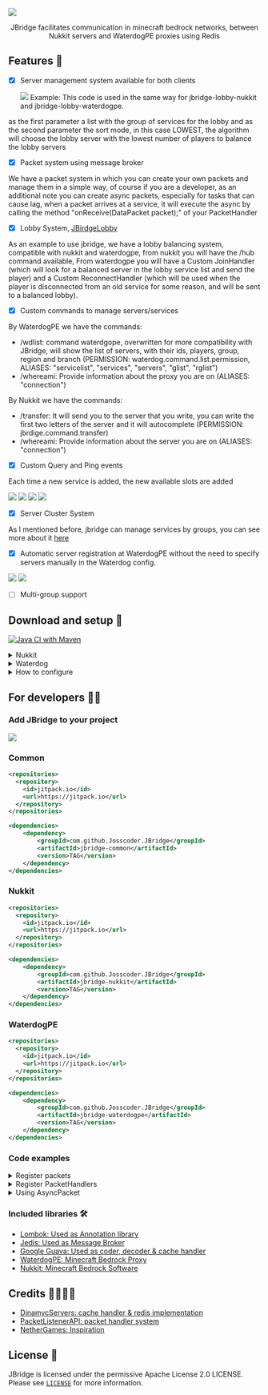 ![](https://i.imgur.com/SJJEDF4.png)


<p align="center">
JBridge facilitates communication in minecraft bedrock networks, between Nukkit servers and WaterdogPE proxies using Redis

## Features 📃

- [x] Server management system available for both clients


  ![](https://i.imgur.com/ymmYZm9.png)
  Example: This code is used in the same way for jbridge-lobby-nukkit and jbridge-lobby-waterdogpe.

as the first parameter a list with the group of services for the lobby and as the second parameter the sort mode, in this case LOWEST, the algorithm will choose the lobby server with the lowest number of players to balance the lobby servers


- [x] Packet system using message broker

We have a packet system in which you can create your own packets and manage them in a simple way, of course if you are a developer, as an additional note you can create async packets, especially for tasks that can cause lag,
when a packet arrives at a service, it will execute the async by calling the method "onReceive(DataPacket packet);" of your PacketHandler

- [x] Lobby System, [JBirdgeLobby](https://github.com/Josscoder/JBridge/tree/release/jbridge-lobby)

As an example to use jbridge, we have a lobby balancing system, compatible with nukkit and waterdogpe, from nukkit you will have the /hub command available,
From waterdogpe you will have a Custom JoinHandler (which will look for a balanced server in the lobby service list and send the player) and a Custom ReconnectHandler (which will be used when the player is disconnected from an old service for some reason, and will be sent to a balanced lobby).

- [x] Custom commands to manage servers/services

By WaterdogPE we have the commands:

- /wdlist: command waterdgope, overwritten for more compatibility with JBridge, will show the list of servers, with their ids, players, group, region and branch (PERMISSION: waterdog.command.list.permission, ALIASES: "servicelist", "services", "servers", "glist", "rglist")
- /whereami: Provide information about the proxy you are on (ALIASES: "connection")

By Nukkit we have the commands:

- /transfer: It will send you to the server that you write, you can write the first two letters of the server and it will autocomplete (PERMISSION: jbrdige.command.transfer)
- /whereami: Provide information about the server you are on (ALIASES: "connection")


- [x] Custom Query and Ping events

Each time a new service is added, the new available slots are added

![](https://i.imgur.com/G2e9aKF.png)
![](https://i.imgur.com/YQJrVsA.png)
![](https://i.imgur.com/qBUSlX8.png)
![](https://i.imgur.com/EzED4Oi.png)

- [x] Server Cluster System

As I mentioned before, jbridge can manage services by groups, you can see more about it [here](https://github.com/Josscoder/JBridge/blob/release/jbridge-common/src/main/java/me/josscoder/jbridge/service/ServiceHandler.java)

- [x] Automatic server registration at WaterdogPE without the need to specify servers manually in the Waterdog config.

![](https://i.imgur.com/Tt0j4w7.png)
![](https://i.imgur.com/gpkr0M6.png)

- [ ] Multi-group support 

## Download and setup 🛒

[![Java CI with Maven](https://github.com/Josscoder/JBridge/actions/workflows/maven.yml/badge.svg)](https://github.com/Josscoder/JBridge/actions/workflows/maven.yml)

<details>
    <summary>Nukkit</summary>

1) Download the latest jbridge-nukkit.jar [here](https://github.com/Josscoder/JBridge/releases/latest)
2) Place the .jar in the plugins/ folder of your server
3) Start your server
4) Configure the service and your redis client in plugins/JBridge/config.yml
</details>

<details>
    <summary>Waterdog</summary>

1) Download the latest jbridge-waterdogpe.jar [here](https://github.com/Josscoder/JBridge/releases/latest)
2) Place the .jar in the plugins/ folder of your server
3) Start your server
4) Configure the service and your redis client in plugins/JBridge/config.yml
</details>

<details>
    <summary>How to configure</summary>

```yml
debug: true #Just for development, to show the internal process of JBridge commons
#recommendation to set this to false to avoid saturating the console with logs

redis: #the configuration of your redis
  hostname: "localhost"
  port: 6379
  password: "yourpasswordhere"

service: #configuration of your service
  id: "hub-1" #the id of your service, if you remove this section, the system will generate a custom id each time the plugin is enabled
  group: "hub" #the group your service belongs to
  region: "us" #the region to which your service belongs
  branch: "dev" #the branch of your service, if it is "dev" the address will automatically change to "127.0.0.1"
  address: "0.0.0.0" #the address of your service, if you remove this section you will get the address that is in server.propierties
```
</details>

## For developers 🧑‍💻
### Add JBridge to your project

[![](https://jitpack.io/v/Josscoder/JBridge.svg)](https://jitpack.io/#Josscoder/JBridge)

### Common
```xml
<repositories>
  <repository>
    <id>jitpack.io</id>
    <url>https://jitpack.io</url>
  </repository>
</repositories>

<dependencies>
    <dependency>
        <groupId>com.github.Josscoder.JBridge</groupId>
        <artifactId>jbridge-common</artifactId>
        <version>TAG</version>
    </dependency>
</dependencies>
```

### Nukkit
```xml
<repositories>
  <repository>
    <id>jitpack.io</id>
    <url>https://jitpack.io</url>
  </repository>
</repositories>

<dependencies>
    <dependency>
        <groupId>com.github.Josscoder.JBridge</groupId>
        <artifactId>jbridge-nukkit</artifactId>
        <version>TAG</version>
    </dependency>
</dependencies>
```

### WaterdogPE
```xml
<repositories>
  <repository>
    <id>jitpack.io</id>
    <url>https://jitpack.io</url>
  </repository>
</repositories>

<dependencies>
    <dependency>
        <groupId>com.github.Josscoder.JBridge</groupId>
        <artifactId>jbridge-waterdogpe</artifactId>
        <version>TAG</version>
    </dependency>
</dependencies>
```

### Code examples

<details>
    <summary>Register packets</summary>

```java
import com.google.common.io.ByteArrayDataInput;
import com.google.common.io.ByteArrayDataOutput;
import me.josscoder.jbridge.JBridgeCore;
import me.josscoder.jbridge.packet.DataPacket;
import me.josscoder.jbridge.packet.PacketManager;

public class Test {
    
    static class HelloWorldPacket extends DataPacket {
        
        public String message;

        public HelloWorldPacket() {
            super((byte) 0x53);
        }

        @Override
        public void encode(ByteArrayDataOutput output) {
            output.writeUTF(message);
        }

        @Override
        public void decode(ByteArrayDataInput input) {
            message = input.readUTF();
        }
    }

    public static void main(String[] args) {
        PacketManager packetManager = JBridgeCore.getInstance().getPacketManager();
        
        packetManager.subscribePacket(new HelloWorldPacket());
    }
}
```
</details>
<details>
    <summary>Register PacketHandlers</summary>

```java
import com.google.common.io.ByteArrayDataInput;
import com.google.common.io.ByteArrayDataOutput;
import me.josscoder.jbridge.JBridgeCore;
import me.josscoder.jbridge.packet.DataPacket;
import me.josscoder.jbridge.packet.PacketHandler;
import me.josscoder.jbridge.packet.PacketManager;

public class Test {

  static class HelloWorldPacket extends DataPacket {

    public String message;

    public HelloWorldPacket() {
      super((byte) 0x53);
    }

    @Override
    public void encode(ByteArrayDataOutput output) {
      output.writeUTF(message);
    }

    @Override
    public void decode(ByteArrayDataInput input) {
      message = input.readUTF();
    }
  }

  public static void main(String[] args) {
    PacketManager packetManager = JBridgeCore.getInstance().getPacketManager();

    packetManager.subscribePacket(new HelloWorldPacket());

    packetManager.addPacketHandler(new PacketHandler() {
      @Override
      public void onSend(DataPacket packet) {
        if (packet instanceof HelloWorldPacket) {
          System.out.println("Sending hello world message!!");
        }
      }

      @Override
      public void onReceive(DataPacket packet) {
        if (packet instanceof HelloWorldPacket) {
          System.out.println(((HelloWorldPacket) packet).message);
        }
      }
    });
  }
}
```
</details>
<details>
    <summary>Using AsyncPacket</summary>

```java
import com.google.common.io.ByteArrayDataInput;
import com.google.common.io.ByteArrayDataOutput;
import me.josscoder.jbridge.JBridgeCore;
import me.josscoder.jbridge.packet.AsyncPacket;
import me.josscoder.jbridge.packet.DataPacket;
import me.josscoder.jbridge.packet.PacketHandler;
import me.josscoder.jbridge.packet.PacketManager;

public class Test {
    
    static class HelloWorldPacket extends DataPacket implements AsyncPacket {
        
        public String message;

        public HelloWorldPacket() {
            super((byte) 0x53);
        }

        @Override
        public void encode(ByteArrayDataOutput output) {
            output.writeUTF(message);
        }

        @Override
        public void decode(ByteArrayDataInput input) {
            message = input.readUTF();
        }
    }

    public static void main(String[] args) {
        PacketManager packetManager = JBridgeCore.getInstance().getPacketManager();
        
        packetManager.subscribePacket(new HelloWorldPacket());
        
        packetManager.addPacketHandler(new PacketHandler() {
            @Override
            public void onSend(DataPacket packet) {
                if (packet instanceof HelloWorldPacket) {
                    System.out.println("Sending hello world message!!");
                }
            }

            @Override
            public void onReceive(DataPacket packet) {
                if (packet instanceof HelloWorldPacket) {
                    System.out.println("HI!! receiving async packet " + ((HelloWorldPacket) packet).message);
                }
            }
        });
    }
}
```
</details>

### Included libraries 🛠️

- [Lombok: Used as Annotation library](https://projectlombok.org/)
- [Jedis: Used as Message Broker](https://github.com/redis/jedis)
- [Google Guava: Used as coder, decoder & cache handler](https://github.com/google/guava)
- [WaterdogPE: Minecraft Bedrock Proxy](https://github.com/WaterdogPE/WaterdogPE)
- [Nukkit: Minecraft Bedrock Software](https://github.com/CloudburstMC/Nukkit)

## Credits 🙋‍♂️🙋‍♀️

- [DinamycServers: cache handler & redis implementation](https://github.com/theminecoder/DynamicServers)
- [PacketListenerAPI: packet handler system](https://www.spigotmc.org/resources/api-packetlistenerapi.2930/)
- [NetherGames: Inspiration](https://forums.nethergames.org/threads/netsys-network-communication-system.10514/)

## License 🚩
JBridge is licensed under the permissive Apache License 2.0 LICENSE. Please see [`LICENSE`](https://github.com/Josscoder/JBridge/blob/release/LICENSE) for more information.
